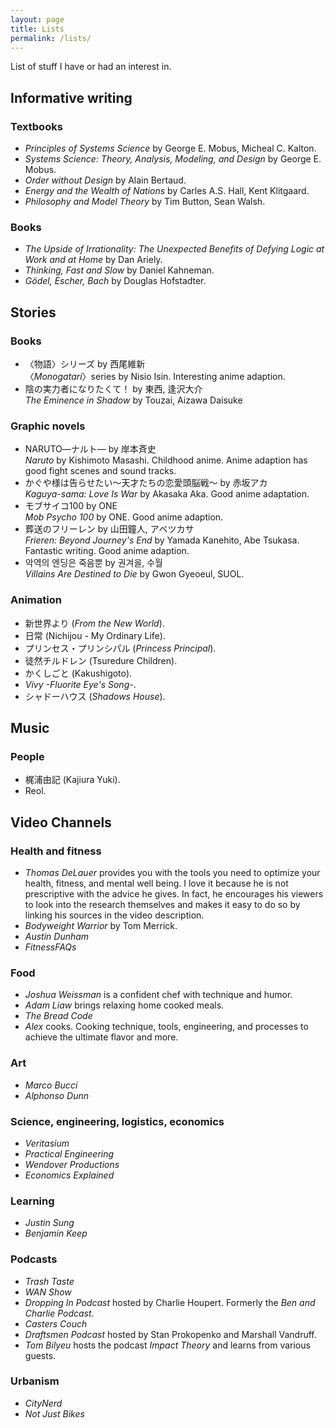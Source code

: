 ```yaml
---
layout: page
title: Lists
permalink: /lists/
---
```


List of stuff I have or had an interest in.

## Informative writing

### Textbooks

* _Principles of Systems Science_ by George E. Mobus, Micheal C. Kalton.
* _Systems Science: Theory, Analysis, Modeling, and Design_ by George E. Mobus.
* _Order without Design_ by Alain Bertaud.
* _Energy and the Wealth of Nations_ by Carles A.S. Hall, Kent Klitgaard.
* _Philosophy and Model Theory_ by Tim Button, Sean Walsh.

### Books

* _The Upside of Irrationality: The Unexpected Benefits of Defying Logic at Work and at Home_ by Dan Ariely.
* _Thinking, Fast and Slow_ by Daniel Kahneman.
* _Gödel, Escher, Bach_ by Douglas Hofstadter.

## Stories

### Books

* 〈物語〉シリーズ by 西尾維新\
  〈_Monogatari_〉series by Nisio Isin. Interesting anime adaption.
* 陰の実力者になりたくて！ by 東西, 逢沢大介\
  _The Eminence in Shadow_ by Touzai, Aizawa Daisuke

### Graphic novels

* NARUTO―ナルト― by 岸本斉史\
  _Naruto_ by Kishimoto Masashi. Childhood anime. Anime adaption has good fight scenes and sound tracks.
* かぐや様は告らせたい～天才たちの恋愛頭脳戦～ by 赤坂アカ\
  _Kaguya-sama: Love Is War_ by Akasaka Aka. Good anime adaptation.
* モブサイコ100 by ONE\
  _Mob Psycho 100_ by ONE. Good anime adaption.
* 葬送のフリーレン by 山田鐘人, アベツカサ\
  _Frieren: Beyond Journey's End_ by Yamada Kanehito, Abe Tsukasa. Fantastic writing. Good anime adaption.
* 악역의 엔딩은 죽음뿐 by 권겨을, 수월\
  _Villains Are Destined to Die_ by Gwon Gyeoeul, SUOL.

### Animation

* 新世界より (_From the New World_).
* 日常 (Nichijou - My Ordinary Life).
* プリンセス・プリンシパル (_Princess Principal_).
* 徒然チルドレン (Tsuredure Children).
* かくしごと (Kakushigoto).
* _Vivy -Fluorite Eye's Song-_.
* シャドーハウス (_Shadows House_).

## Music

### People

* 梶浦由記 (Kajiura Yuki).
* Reol.


## Video Channels

### Health and fitness

* _Thomas DeLauer_ provides you with the tools you need to optimize your health, fitness, and mental well being. I love it because he is not prescriptive with the advice he gives. In fact, he encourages his viewers to look into the research themselves and makes it easy to do so by linking his sources in the video description.
* _Bodyweight Warrior_ by Tom Merrick.
* _Austin Dunham_
* _FitnessFAQs_

### Food

* _Joshua Weissman_ is a confident chef with technique and humor.
* _Adam Liaw_ brings relaxing home cooked meals.
* _The Bread Code_
* _Alex_ cooks. Cooking technique, tools, engineering, and processes to achieve the ultimate flavor and more.

### Art

* _Marco Bucci_
* _Alphonso Dunn_

### Science, engineering, logistics, economics

* _Veritasium_
* _Practical Engineering_
* _Wendover Productions_
* _Economics Explained_

### Learning

* _Justin Sung_
* _Benjamin Keep_

### Podcasts

* _Trash Taste_
* _WAN Show_
* _Dropping In Podcast_ hosted by Charlie Houpert. Formerly the _Ben and Charlie Podcast_.
* _Casters Couch_
* _Draftsmen Podcast_ hosted by Stan Prokopenko and Marshall Vandruff.
* _Tom Bilyeu_ hosts the podcast _Impact Theory_ and learns from various guests.

### Urbanism

* _CityNerd_
* _Not Just Bikes_
